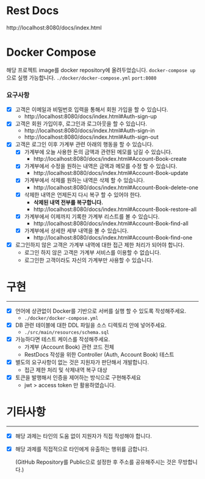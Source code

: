 # Rest Docs

http://localhost:8080/docs/index.html

# Docker Compose

해당 프로젝트 image를 docker repository에 올려두었습니다. `docker-compose up`으로 실행 가능합니다.
`./docker/docker-compose.yml`
`port:8080`

### 요구사항

- [x] 고객은 이메일과 비밀번호 입력을 통해서 회원 가입을 할 수 있습니다.
    - http://localhost:8080/docs/index.html#Auth-sign-up
- [x] 고객은 회원 가입이후, 로그인과 로그아웃을 할 수 있습니다.
    - http://localhost:8080/docs/index.html#Auth-sign-in
    - http://localhost:8080/docs/index.html#Auth-sign-out
- [x] 고객은 로그인 이후 가계부 관련 아래의 행동을 할 수 있습니다.
    - [x] 가계부에 오늘 사용한 돈의 금액과 관련된 메모를 남길 수 있습니다.
        - http://localhost:8080/docs/index.html#Account-Book-create
    - [x] 가계부에서 수정을 원하는 내역은 금액과 메모를 수정 할 수 있습니다.
        - http://localhost:8080/docs/index.html#Account-Book-update
    - [x] 가계부에서 삭제를 원하는 내역은 삭제 할 수 있습니다.
        - http://localhost:8080/docs/index.html#Account-Book-delete-one
    - [x] 삭제한 내역은 언제든지 다시 복구 할 수 있어야 한다.
        - **삭제된 내역 전부를 복구합니다.**
        - http://localhost:8080/docs/index.html#Account-Book-restore-all
    - [x] 가계부에서 이제까지 기록한 가계부 리스트를 볼 수 있습니다.
        - http://localhost:8080/docs/index.html#Account-Book-find-all
    - [x] 가계부에서 상세한 세부 내역을 볼 수 있습니다.
        - http://localhost:8080/docs/index.html#Account-Book-find-one

- [x] 로그인하지 않은 고객은 가계부 내역에 대한 접근 제한 처리가 되어야 합니다.
    - 로그인 하지 않은 고객은 가계부 서비스를 이용할 수 없습니다.
    - 로그인한 고객이라도 자신의 가계부만 사용할 수 있습니다.

# 구현

---

- [x] 언어에 상관없이 Docker를 기반으로 서버를 실행 할 수 있도록 작성해주세요.
    - `./docker/docker-compose.yml`
- [x] DB 관련 테이블에 대한 DDL 파일을 소스 디렉토리 안에 넣어주세요.
    - `./src/main/resources/schema.sql`  
- [x] 가능하다면 테스트 케이스를 작성해주세요.
    - 가계부 (Account Book) 관련 코드 전체
    - RestDocs 작성을 위한 Controller (Auth, Account Book) 테스트
- [x] 별도의 요구사항이 없는 것은 지원자가 판단해서 개발합니다.
    - 접근 제한 처리 및 삭제내역 복구 대상
- [x] 토큰을 발행해서 인증을 제어하는 방식으로 구현해주세요
    - jwt > access token 만 활용하였습니다.

# 기타사항

---

- [x] 해당 과제는 타인의 도움 없이 지원자가 직접 작성해야 합니다.
- [x] 해당 과제를 직접적으로 타인에게 유출하는 행위를 금합니다.

  (GitHub Repository를 Public으로 설정한 후 주소를 공유해주시는 것은 무방합니다.)
